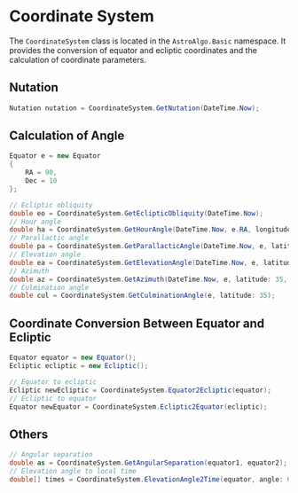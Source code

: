 # Coordinate System

The `CoordinateSystem` class is located in the `AstroAlgo.Basic` namespace. It provides the conversion of equator and ecliptic coordinates and the calculation of coordinate parameters.

## Nutation

```C#
Nutation nutation = CoordinateSystem.GetNutation(DateTime.Now);
```

## Calculation of Angle

```C#
Equator e = new Equator
{
    RA = 90,
    Dec = 10
};

// Ecliptic obliquity
double eo = CoordinateSystem.GetEclipticObliquity(DateTime.Now);
// Hour angle
double ha = CoordinateSystem.GetHourAngle(DateTime.Now, e.RA, longitude: 110.25);
// Parallactic angle
double pa = CoordinateSystem.GetParallacticAngle(DateTime.Now, e, latitude: 35, longitude: 110.25);
// Elevation angle
double ea = CoordinateSystem.GetElevationAngle(DateTime.Now, e, latitude: 35, longitude: 110.25);
// Azimuth
double az = CoordinateSystem.GetAzimuth(DateTime.Now, e, latitude: 35, longitude: 110.25);
// Culmination angle
double cul = CoordinateSystem.GetCulminationAngle(e, latitude: 35);
```

## Coordinate Conversion Between Equator and Ecliptic

```C#
Equator equator = new Equator();
Ecliptic ecliptic = new Ecliptic();

// Equator to ecliptic
Ecliptic newEcliptic = CoordinateSystem.Equator2Ecliptic(equator);
// Ecliptic to equator
Equator newEquator = CoordinateSystem.Ecliptic2Equator(ecliptic);
```

## Others

```C#
// Angular separation
double as = CoordinateSystem.GetAngularSeparation(equator1, equator2);
// Elevation angle to local time
double[] times = CoordinateSystem.ElevationAngle2Time(equator, angle: 65, latitude: 35, longitude: 110.25, date: DateTime.Now, localTimeZone: TimeZoneInfo.Local);
```